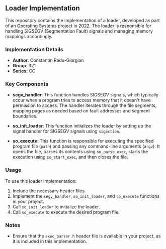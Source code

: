 ## Loader Implementation

This repository contains the implementation of a loader, developed as part of an Operating Systems project in 2022. The loader is responsible for handling SIGSEGV (Segmentation Fault) signals and managing memory mappings accordingly.

### Implementation Details

- **Author**: Constantin Radu-Giorgian
- **Group**: 321
- **Series**: CC

### Key Components

- **segv_handler**: This function handles SIGSEGV signals, which typically occur when a program tries to access memory that it doesn't have permission to access. The handler iterates through the file segments, mapping pages as needed based on fault addresses and segment boundaries.
  
- **so_init_loader**: This function initializes the loader by setting up the signal handler for SIGSEGV signals using `sigaction`.
  
- **so_execute**: This function is responsible for executing the specified program file (`path`) and passing any command-line arguments (`argv`). It opens the file, parses its contents using `so_parse_exec`, starts the execution using `so_start_exec`, and then closes the file.

### Usage

To use this loader implementation:

1. Include the necessary header files.
2. Implement the `segv_handler`, `so_init_loader`, and `so_execute` functions in your project.
3. Call `so_init_loader` to initialize the loader.
4. Call `so_execute` to execute the desired program file.

### Notes

- Ensure that the `exec_parser.h` header file is available in your project, as it is included in this implementation.
